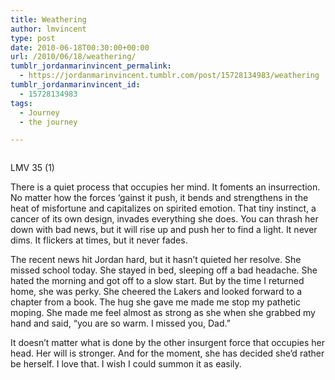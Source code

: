 ```yaml
---
title: Weathering
author: lmvincent
type: post
date: 2010-06-18T00:30:00+00:00
url: /2010/06/18/weathering/
tumblr_jordanmarinvincent_permalink:
  - https://jordanmarinvincent.tumblr.com/post/15728134983/weathering
tumblr_jordanmarinvincent_id:
  - 15728134983
tags:
  - Journey
  - the journey

---
```

<a href="https://www.flickr.com/photos/larryvincent/4710522903/" title="photo sharing" target="_blank" rel="noopener"><img src="https://farm5.static.flickr.com/4031/4710522903_a1dac92d93_m.jpg" alt="" /></a>

LMV 35 (1)

There is a quiet process that occupies her mind. It foments an insurrection. No matter how the forces &lsquo;gainst it push, it bends and strengthens in the heat of misfortune and capitalizes on spirited emotion. That tiny instinct, a cancer of its own design, invades everything she does. You can thrash her down with bad news, but it will rise up and push her to find a light. It never dims. It flickers at times, but it never fades.

The recent news hit Jordan hard, but it hasn&rsquo;t quieted her resolve. She missed school today. She stayed in bed, sleeping off a bad headache. She hated the morning and got off to a slow start. But by the time I returned home, she was perky. She cheered the Lakers and looked forward to a chapter from a book. The hug she gave me made me stop my pathetic moping. She made me feel almost as strong as she when she grabbed my hand and said, &ldquo;you are so warm. I missed you, Dad.&rdquo;

It doesn&rsquo;t matter what is done by the other insurgent force that occupies her head. Her will is stronger. And for the moment, she has decided she&rsquo;d rather be herself. I love that. I wish I could summon it as easily.

<div class="blogger-post-footer">
  <img loading="lazy" width="1" height="1" src="https://blogger.googleusercontent.com/tracker/9039099668816362935-1323258942851835184?l=jordansjourney2.blogspot.com" alt="" />
</div>